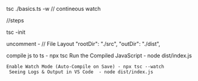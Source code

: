 tsc ./basics.ts -w  // contineous watch 

//steps 

tsc -init

uncomment - // File Layout
     "rootDir": "./src",
     "outDir": "./dist",


  compile js to ts - npx tsc
   Run the Compiled JavaScript - node dist/index.js

    Enable Watch Mode (Auto-Compile on Save) - npx tsc --watch
     Seeing Logs & Output in VS Code  - node dist/index.js
